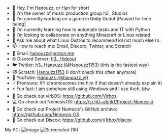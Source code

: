 - 👋 Hey, I'm Hanouzz, or Han for short
- 🎵 I'm the owner of music production group h3_ Studios
- 🔭 I’m currently working on a game in ~~Unity~~ Godot [Paused for time being]
- 🌱 I’m currently learning how to automate tasks and IT with Python
- 👯 I’m looking to collaborate on anything Minecraft or Linux related
- 💬 Ask me about what Linux Distros to recommend lol not much else rn.
- 📫 How to reach me: Email, Discord, Twitter, and Scratch
- 💌 Email: hanouzz@proton.me
- 🌐 Discord Server: [h3_ Hideout](discord.gg/t5Yk7PCzsm)
- 🐦 Twitter: [h3_ Hanouzz (@Hanouzz1153)](https://twitter.com/Hanouzz1153) (this is the fastest way)
- 😼 Scratch: [Hanouzz1153](https://scratch.mit.edu/users/Hanouzz1153/) (I don't check this often anymore)
- 🎥 YouTube: [Hanouzz (@hanouzz_yt)](https://www.youtube.com/@hanouzz_yt)
- ♂️ Pronouns: XY chromosomes (he him if that doesn't already explain it)
- ⚡ Fun fact: I am somehow still using Windows and I use Arch, btw.
- 💾 Go check out virbOS: https://github.com/Virbos
- 💻 Go check out NemesisOS: https://sr.ht/~abrik1/Project-Nemesis/
- 📑 Go check out Project Nemesis's GitHub archive: https://github.com/Nemesis-OS
- 🤖 Go check out Discox: https://github.com/v1rbox/discox

My PC:
![image](https://github.com/user-attachments/assets/f2ab0d3e-60ff-448b-b6d8-3f3eee450bea)
![Screenshot (18)](https://github.com/h3-Hanouzz/h3-Hanouzz/assets/121695954/8fbc5474-64ef-4c8d-a133-365eacc160d2)

